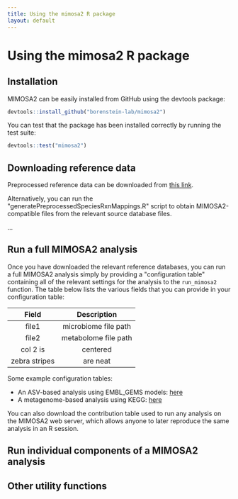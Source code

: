 ```yaml
---
title: Using the mimosa2 R package
layout: default
---
```

# Using the mimosa2 R package

## Installation

MIMOSA2 can be easily installed from GitHub using the devtools package:

```R
devtools::install_github("borenstein-lab/mimosa2")
``` 

You can test that the package has been installed correctly by running the test suite:

```R
devtools::test("mimosa2")
```

## Downloading reference data

Preprocessed reference data can be downloaded from [this link](http://cnoecker.github.io/MIMOSA2shiny/downloads.html). 

Alternatively, you can run the "generatePreprocessedSpeciesRxnMappings.R" script to obtain MIMOSA2-compatible files from the relevant source database files.

...

## Run a full MIMOSA2 analysis

Once you have downloaded the relevant reference databases, you can run a full MIMOSA2 analysis simply by providing a "configuration table" containing all of the relevant settings for the analysis to the `run_mimosa2` function.
The table below lists the various fields that you can provide in your configuration table:


| Field | Description |
|:------:|:----------:|
|file1 | microbiome file path |
|file2 | metabolome file path |
| col 2 is      | centered      |
| zebra stripes | are neat      |

Some example configuration tables:

- An ASV-based analysis using EMBL_GEMS models: [here](link) 
- A metagenome-based analysis using KEGG: [here](link2)

You can also download the contribution table used to run any analysis on the MIMOSA2 web server, which allows anyone to later reproduce the same analysis in an R session.

## Run individual components of a MIMOSA2 analysis

## Other utility functions
